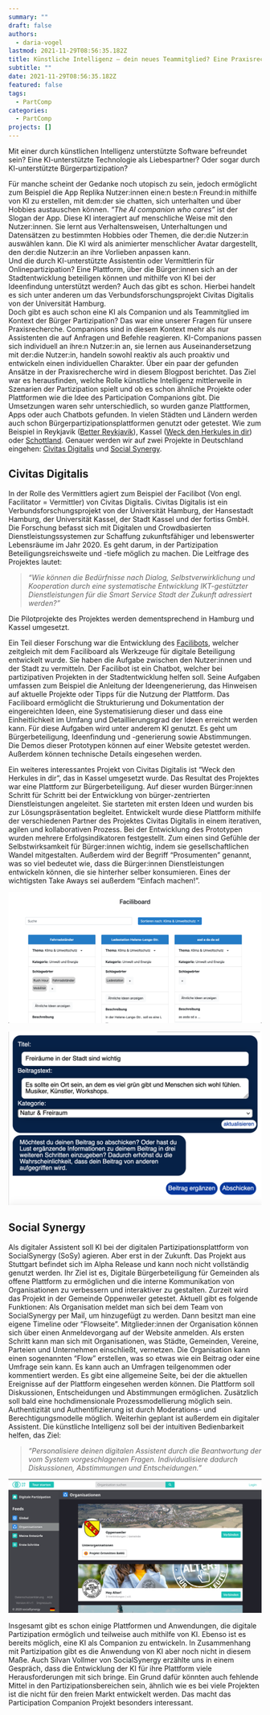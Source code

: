 ```yaml
---
summary: ""
draft: false
authors:
  - daria-vogel
lastmod: 2021-11-29T08:56:35.182Z
title: Künstliche Intelligenz – dein neues Teammitglied? Eine Praxisrecherche.
subtitle: ""
date: 2021-11-29T08:56:35.182Z
featured: false
tags:
  - PartComp
categories:
  - PartComp
projects: []
---
```

Mit einer durch künstlichen Intelligenz unterstützte Software befreundet sein? Eine KI-unterstützte Technologie als Liebespartner? Oder sogar durch KI-unterstützte Bürgerpartizipation?

Für manche scheint der Gedanke noch utopisch zu sein, jedoch ermöglicht zum Beispiel die App Replika Nutzer:innen eine:n beste:n Freund:in mithilfe von KI zu erstellen, mit dem:der sie chatten, sich unterhalten und über Hobbies austauschen können. *“The AI companion who cares”* ist der Slogan der App. Diese KI interagiert auf menschliche Weise mit den Nutzer:innen. Sie lernt aus Verhaltensweisen, Unterhaltungen und Datensätzen zu bestimmten Hobbies oder Themen, die der:die Nutzer:in auswählen kann. Die KI wird als animierter menschlicher Avatar dargestellt, den der:die Nutzer:in an ihre Vorlieben anpassen kann.\
Und die durch KI-unterstützte Assistentin oder Vermittlerin für Onlinepartizipation? Eine Plattform, über die Bürger:innen sich an der Stadtentwicklung beteiligen können und mithilfe von KI bei der Ideenfindung unterstützt werden? Auch das gibt es schon. Hierbei handelt es sich unter anderen um das Verbundsforschungsprojekt Civitas Digitalis von der Universität Hamburg.\
Doch gibt es auch schon eine KI als Companion und als Teammitglied im Kontext der Bürger Partizipation? Das war eine unserer Fragen für unsere Praxisrecherche. Companions sind in diesem Kontext mehr als nur Assistenten die auf Anfragen und Befehle reagieren. KI-Companions passen sich individuell an ihre:n Nutzer:in an, sie lernen aus Auseinandersetzung mit der:die Nutzer:in, handeln sowohl reaktiv als auch proaktiv und entwickeln einen individuellen Charakter. Über ein paar der gefunden Ansätze in der Praxisrecherche wird in diesem Blogpost berichtet. Das Ziel war es herausfinden, welche Rolle künstliche Intelligenz mittlerweile in Szenarien der Partizipation spielt und ob es schon ähnliche Projekte oder Plattformen wie die Idee des Participation Companions gibt. Die Umsetzungen waren sehr unterschiedlich, so wurden ganze Plattformen, Apps oder auch Chatbots gefunden. In vielen Städten und Ländern werden auch schon Bürgerpartizipationsplattformen genutzt oder getestet. Wie zum Beispiel in Reykjavik ([Better Reykjavik](https://reykjavik.is/en/better-reykjavik-0)), Kassel ([Weck den Herkules in dir](https://www.kassel.de/weckdenherkulesindir)) oder [Schottland](https://engage.parliament.scot/domain/422). Genauer werden wir auf zwei Projekte in Deutschland eingehen: [Civitas Digitalis](https://civitas-digitalis.informatik.uni-hamburg.de/) und [Social Synergy](https://socialsynergy.de/index).

## Civitas Digitalis

In der Rolle des Vermittlers agiert zum Beispiel der Facilibot (Von engl. Facilitator = Vermittler) von Civitas Digitalis. Civitas Digitalis ist ein Verbundsforschungsprojekt von der Universität Hamburg, der Hansestadt Hamburg, der Universität Kassel, der Stadt Kassel und der fortiss GmbH. Die Forschung befasst sich mit Digitalen und Crowdbasierten Dienstleistungssystemen zur Schaffung zukunftsfähiger und lebenswerter Lebensräume im Jahr 2020. Es geht darum, in der Partizipation Beteiligungsreichsweite und -tiefe möglich zu machen. Die Leitfrage des Projektes lautet:

> *“Wie können die Bedürfnisse nach Dialog, Selbstverwirklichung und Kooperation durch eine systematische Entwicklung IKT-gestützter Dienstleistungen für die Smart Service Stadt der Zukunft adressiert werden?”*

Die Pilotprojekte des Projektes werden dementsprechend in Hamburg und Kassel umgesetzt.

Ein Teil dieser Forschung war die Entwicklung des [Facilibots](https://civitasdigitalis.fortiss.org/#/), welcher zeitgleich mit dem Faciliboard als Werkzeuge für digitale Beteiligung entwickelt wurde. Sie haben die Aufgabe zwischen den Nutzer:innen und der Stadt zu vermitteln. Der Facilibot ist ein Chatbot, welcher bei partizipativen Projekten in der Stadtentwicklung helfen soll. Seine Aufgaben umfassen zum Beispiel die Anleitung der Ideengenerierung, das Hinweisen auf aktuelle Projekte oder Tipps für die Nutzung der Plattform. Das Faciliboard ermöglicht die Strukturierung und Dokumentation der eingereichten Ideen, eine Systematisierung dieser und dass eine Einheitlichkeit im Umfang und Detaillierungsgrad der Ideen erreicht werden kann. Für diese Aufgaben wird unter anderem KI genutzt. Es geht um Bürgerbeteiligung, Ideenfindung und -generierung sowie Abstimmungen. Die Demos dieser Prototypen können auf einer Website getestet werden. Außerdem können technische Details eingesehen werden. 

Ein weiteres interessantes Projekt von Civitas Digitalis ist “Weck den Herkules in dir”, das in Kassel umgesetzt wurde. Das Resultat des Projektes war eine Plattform zur Bürgerbeteiligung. Auf dieser wurden Bürger:innen Schritt für Schritt bei der Entwicklung von bürger-zentrierten Dienstleistungen angeleitet. Sie starteten mit ersten Ideen und wurden bis zur Lösungspräsentation begleitet. Entwickelt wurde diese Plattform mithilfe der verschiedenen Partner des Projektes Civitas Digitalis in einem iterativen, agilen und kollaborativen Prozess. Bei der Entwicklung des Prototypen wurden mehrere Erfolgsindikatoren festgestellt. Zum einen sind Gefühle der Selbstwirksamkeit für Bürger:innen wichtig, indem sie gesellschaftlichen Wandel mitgestalten. Außerdem wird der Begriff “Prosumenten” genannt, was so viel bedeutet wie, dass die Bürger:innen Dienstleistungen entwickeln können, die sie hinterher selber konsumieren. Eines der wichtigsten Take Aways sei außerdem “Einfach machen!”. 

![Screenshot Faciliboard ](screenshot-2021-06-21-at-13_53_01.png "Faciliboard")

![Screenshot Facilibot](screenshot-2021-06-21-at-13_52_06.png "Facilibot")

## Social Synergy

Als digitaler Assistent soll KI bei der digitalen Partizipationsplattform von SocialSynergy (SoSy) agieren. Aber erst in der Zukunft. Das Projekt aus Stuttgart befindet sich im Alpha Release und kann noch nicht vollständig genutzt werden. Ihr Ziel ist es, Digitale Bürgerbeteiligung für Gemeinden als offene Plattform zu ermöglichen und die interne Kommunikation von Organisationen zu verbessern und interaktiver zu gestalten. Zurzeit wird das Projekt in der Gemeinde Oppenweiler getestet. Aktuell gibt es folgende Funktionen: Als Organisation meldet man sich bei dem Team von SocialSynergy per Mail, um hinzugefügt zu werden. Dann besitzt man eine eigene Timeline oder “Flowseite”. Mitglieder:innen der Organisation können sich über einen Anmeldevorgang auf der Website anmelden. Als ersten Schritt kann man sich mit Organisationen, was Städte, Gemeinden, Vereine, Parteien und Unternehmen einschließt, vernetzen. Die Organisation kann einen sogenannten “Flow” erstellen, was so etwas wie ein Beitrag oder eine Umfrage sein kann. Es kann auch an Umfragen teilgenommen oder kommentiert werden. Es gibt eine allgemeine Seite, bei der die aktuellen Ereignisse auf der Plattform eingesehen werden können. Die Plattform soll Diskussionen, Entscheidungen und Abstimmungen ermöglichen. Zusätzlich soll bald eine hochdimensionale Prozessmodellierung möglich sein. Authentizität und Authentifizierung ist durch Moderations- und Berechtigungsmodelle möglich. Weiterhin geplant ist außerdem ein digitaler Assistent. Die künstliche Intelligenz soll bei der intuitiven Bedienbarkeit helfen, das Ziel:

> *“Personalisiere deinen digitalen Assistent durch die Beantwortung der vom System vorgeschlagenen Fragen. Individualisiere dadurch Diskussionen, Abstimmungen und Entscheidungen.”*

![Screenshot SocialSynergy Plattform](screenshot-2021-06-17-at-13.40.35.png "Social Synergy Startseite")

Insgesamt gibt es schon einige Plattformen und Anwendungen, die digitale Partizipation ermöglich und teilweise auch mithilfe von KI. Ebenso ist es bereits möglich, eine KI als Companion zu entwickeln. In Zusammenhang mit Partizipation gibt es die Anwendung von KI aber noch nicht in diesem Maße. Auch Silvan Vollmer von SocialSynergy erzählte uns in einem Gespräch, dass die Entwicklung der KI für ihre Plattform viele Herausforderungen mit sich bringe. Ein Grund dafür könnten auch fehlende Mittel in den Partizipationsbereichen sein, ähnlich wie es bei viele Projekten ist die nicht für den freien Markt entwickelt werden. Das macht das Participation Companion Projekt besonders interessant.